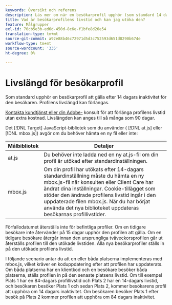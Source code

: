 ```yaml
---
keywords: Översikt och referens
description: Läs mer om när en besökarprofil upphör (som standard 14 dagar) i Adobe Target. Du kan förlänga profilens livslängd genom att kontakta Adobe Client Care.
title: Vad är besökarprofilens livstid och kan jag utöka den?
feature: Målgrupper
exl-id: 70cb5e3b-ed6d-450d-8c6e-f1bfe8d26e54
translation-type: tm+mt
source-git-commit: a92e88b46c72971d5d3c752593d651d8290b674e
workflow-type: tm+mt
source-wordcount: '335'
ht-degree: 0%

---
```


# Livslängd för besökarprofil

Som standard upphör en besökarprofil att gälla efter 14 dagars inaktivitet för den besökaren. Profilens livslängd kan förlängas.

[Kontakta kundtjänst eller din Adobe-](/help/cmp-resources-and-contact-information.md#reference_ACA3391A00EF467B87930A450050077C) konsult för att förlänga profilens livstid utan extra kostnad. Livslängden kan anges till så många som 90 dagar.

Det [!DNL Target] JavaScript-bibliotek som du använder ( [!DNL at.js] eller [!DNL mbox.js]) avgör om du behöver hämta en ny fil eller inte:

| Målbibliotek | Detaljer |
|--- |--- |
| at.js | Du behöver inte ladda ned en ny at.js-fil om din profil är utökad efter standardinställningen. |
| mbox.js | Om din profil har utökats efter 14-dagars standardinställning måste du hämta en ny mbox.js-fil när konsulten eller Client Care har ändrat dina inställningar. Cookie-tillägget som stöder den ändrade profilens livstid ingår i den uppdaterade filen mbox.js. När du har börjat använda det nya biblioteket uppdateras besökarnas profillivstider. |

Förfallodatumet återställs inte för befintliga profiler. Om en tidigare besökare inte återvänder på 15 dagar upphör den profilen att gälla. Om en tidigare besökare återgår innan den ursprungliga tvåveckorsprofilen går ut återställs profilen till den utökade livstiden. Alla nya besökarprofiler ställs in på den utökade profilens livstid.

I följande scenario antar du att en eller båda platserna implementeras med mbox.js, vilket kräver en koduppdatering efter att profilen har uppdaterats. Om båda platserna har en klientkod och en besökare besöker båda platserna, ställs profilen in på den senaste platsens livstid. Om till exempel Plats 1 har en 84-dagars profillivstid och Plats 2 har en 14-dagars livstid, och besökaren besöker Plats 1 och sedan Plats 2, kommer besökarens profil att upphöra om 14 dagars inaktivitet. Om besökaren besöker Plats 1 efter besök på Plats 2 kommer profilen att upphöra om 84 dagars inaktivitet.
